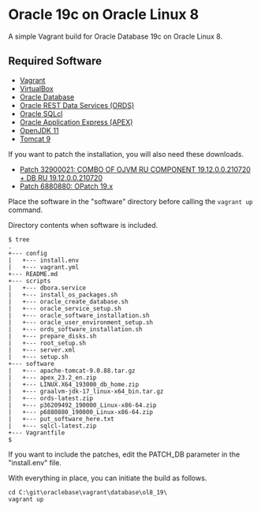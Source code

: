 # Oracle 19c on Oracle Linux 8

A simple Vagrant build for Oracle Database 19c on Oracle Linux 8.

## Required Software

* [Vagrant](https://www.vagrantup.com/downloads.html)
* [VirtualBox](https://www.virtualbox.org/wiki/Downloads)
* [Oracle Database](https://www.oracle.com/technetwork/database/enterprise-edition/downloads/oracle19c-linux-5462157.html)
* [Oracle REST Data Services (ORDS)](https://www.oracle.com/technetwork/developer-tools/rest-data-services/downloads/)
* [Oracle SQLcl](https://www.oracle.com/tools/downloads/sqlcl-downloads.html)
* [Oracle Application Express (APEX)](https://www.oracle.com/tools/downloads/apex-downloads.html)
* [OpenJDK 11](https://adoptium.net/releases.html?variant=openjdk11&jvmVariant=hotspot)
* [Tomcat 9](https://tomcat.apache.org/download-90.cgi)

If you want to patch the installation, you will also need these downloads.

* [Patch 32900021: COMBO OF OJVM RU COMPONENT 19.12.0.0.210720 + DB RU 19.12.0.0.210720](https://support.oracle.com)
* [Patch 6880880: OPatch 19.x](https://updates.oracle.com/download/6880880.html)

Place the software in the "software" directory before calling the `vagrant up` command.

Directory contents when software is included.

```
$ tree
.
+--- config
|   +--- install.env
|   +--- vagrant.yml
+--- README.md
+--- scripts
|   +--- dbora.service
|   +--- install_os_packages.sh
|   +--- oracle_create_database.sh
|   +--- oracle_service_setup.sh
|   +--- oracle_software_installation.sh
|   +--- oracle_user_environment_setup.sh
|   +--- ords_software_installation.sh
|   +--- prepare_disks.sh
|   +--- root_setup.sh
|   +--- server.xml
|   +--- setup.sh
+--- software
|   +--- apache-tomcat-9.0.88.tar.gz
|   +--- apex_23.2_en.zip
|   +--- LINUX.X64_193000_db_home.zip
|   +--- graalvm-jdk-17_linux-x64_bin.tar.gz
|   +--- ords-latest.zip
|   +--- p36209492_190000_Linux-x86-64.zip
|   +--- p6880880_190000_Linux-x86-64.zip
|   +--- put_software_here.txt
|   +--- sqlcl-latest.zip
+--- Vagrantfile
$
```

If you want to include the patches, edit the PATCH_DB parameter in the "install.env" file.

With everything in place, you can initiate the build as follows.

```
cd C:\git\oraclebase\vagrant\database\ol8_19\
vagrant up
```
